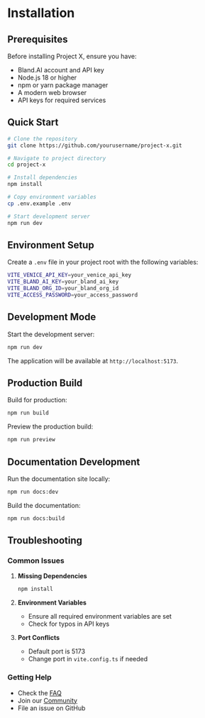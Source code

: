 # Installation

## Prerequisites

Before installing Project X, ensure you have:

- Bland.AI account and API key
- Node.js 18 or higher
- npm or yarn package manager
- A modern web browser
- API keys for required services

## Quick Start

```bash
# Clone the repository
git clone https://github.com/yourusername/project-x.git

# Navigate to project directory
cd project-x

# Install dependencies
npm install

# Copy environment variables
cp .env.example .env

# Start development server
npm run dev
```

## Environment Setup

Create a `.env` file in your project root with the following variables:

```bash
VITE_VENICE_API_KEY=your_venice_api_key
VITE_BLAND_AI_KEY=your_bland_ai_key
VITE_BLAND_ORG_ID=your_bland_org_id
VITE_ACCESS_PASSWORD=your_access_password
```

## Development Mode

Start the development server:

```bash
npm run dev
```

The application will be available at `http://localhost:5173`.

## Production Build

Build for production:

```bash
npm run build
```

Preview the production build:

```bash
npm run preview
```

## Documentation Development

Run the documentation site locally:

```bash
npm run docs:dev
```

Build the documentation:

```bash
npm run docs:build
```

## Troubleshooting

### Common Issues

1. **Missing Dependencies**
   ```bash
   npm install
   ```

2. **Environment Variables**
   - Ensure all required environment variables are set
   - Check for typos in API keys

3. **Port Conflicts**
   - Default port is 5173
   - Change port in `vite.config.ts` if needed

### Getting Help

- Check the [FAQ](../resources/faq.md)
- Join our [Community](../resources/community.md)
- File an issue on GitHub
